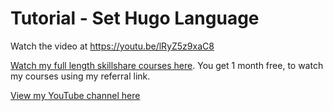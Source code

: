 # Tutorial - Set Hugo Language

Watch the video at <https://youtu.be/lRyZ5z9xaC8>

[Watch my full length skillshare courses here](https://www.skillshare.com/r/user/sean_emerson?gr_tch_ref=on&gr_trp=off). You get 1 month free, to watch my courses using my referral link.

[View my YouTube channel here](https://www.youtube.com/channel/UCtlnMUJr68ytsr11_dv_elg)